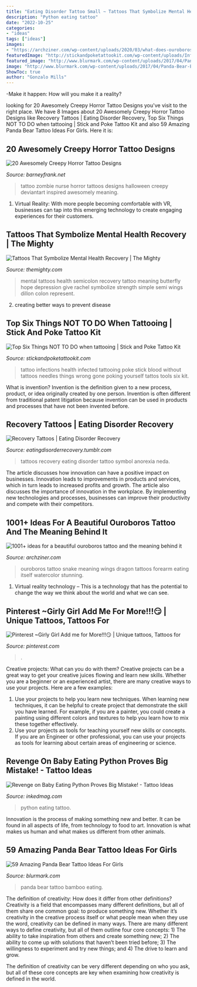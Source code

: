 ```yaml
---
title: "Eating Disorder Tattoo Small ~ Tattoos That Symbolize Mental Health Recovery"
description: "Python eating tattoo"
date: "2022-10-25"
categories:
- "ideas"
tags: ["ideas"]
images:
- "https://archziner.com/wp-content/uploads/2020/03/what-does-ouroboros-mean-forearm-tattoo-of-snake-black-and-white-photo.jpg"
featuredImage: "http://stickandpoketattookit.com/wp-content/uploads/Infected-2-224x300.jpg"
featured_image: "http://www.blurmark.com/wp-content/uploads/2017/04/Panda-Bear-Eating-Bamboo-Leaves-on-Back-shoukder.jpg"
image: "http://www.blurmark.com/wp-content/uploads/2017/04/Panda-Bear-Eating-Bamboo-Leaves-on-Back-shoukder.jpg"
ShowToc: true
author: "Gonzalo Mills"
---
```



-Make it happen: How will you make it a reality?

	

		
looking for 20 Awesomely Creepy Horror Tattoo Designs you've visit to the right place. We have 8 Images about 20 Awesomely Creepy Horror Tattoo Designs like Recovery Tattoos | Eating Disorder Recovery, Top Six Things NOT TO DO when tattooing | Stick and Poke Tattoo Kit and also 59 Amazing Panda Bear Tattoo Ideas For Girls. Here it is:
		
    
## 20 Awesomely Creepy Horror Tattoo Designs

<img loading=lazy src="http://www.barneyfrank.net/wp-content/uploads/2014/02/zombie-color-nurse-tattoo.jpg" onerror="this.onerror=null;this.src='https://tse2.mm.bing.net/th?id=OIP.XtR76oVdITHatybAgwWTsAHaJ4&amp;pid=15.1';" alt="20 Awesomely Creepy Horror Tattoo Designs">

_Source: barneyfrank.net_

>tattoo zombie nurse horror tattoos designs halloween creepy deviantart inspired awesomely meaning. 

	

1. Virtual Reality: With more people becoming comfortable with VR, businesses can tap into this emerging technology to create engaging experiences for their customers.

    
## Tattoos That Symbolize Mental Health Recovery | The Mighty

<img loading=lazy src="http://themighty.com/wp-content/uploads/2015/11/12243333_10153141029340906_4750726194214992619_n.jpg" onerror="this.onerror=null;this.src='https://tse1.mm.bing.net/th?id=OIP.lH0oOauCFd2JEATZ6GvORQHaNK&amp;pid=15.1';" alt="Tattoos That Symbolize Mental Health Recovery | The Mighty">

_Source: themighty.com_

>mental tattoos health semicolon recovery tattoo meaning butterfly hope depression give rachel symbolize strength simple semi wings dillon colon represent. 

	

2. creating better ways to prevent disease 

    
## Top Six Things NOT TO DO When Tattooing | Stick And Poke Tattoo Kit

<img loading=lazy src="http://stickandpoketattookit.com/wp-content/uploads/Infected-2-224x300.jpg" onerror="this.onerror=null;this.src='https://tse3.mm.bing.net/th?id=OIP.P0oZ0SCMQx31EnTMMn2rVgAAAA&amp;pid=15.1';" alt="Top Six Things NOT TO DO when tattooing | Stick and Poke Tattoo Kit">

_Source: stickandpoketattookit.com_

>tattoo infections health infected tattooing poke stick blood without tattoos needles things wrong gone poking yourself tattos tools six kit. 

	

What is invention?
Invention is the definition given to a new process, product, or idea originally created by one person. Invention is often different from traditional patent litigation because invention can be used in products and processes that have not been invented before.

    
## Recovery Tattoos | Eating Disorder Recovery

<img loading=lazy src="http://media.tumblr.com/tumblr_ln0278GBH51qbnpvq.jpg" onerror="this.onerror=null;this.src='https://tse3.mm.bing.net/th?id=OIP.oo9OVQsee2eace1PNUr-BgHaE7&amp;pid=15.1';" alt="Recovery Tattoos | Eating Disorder Recovery">

_Source: eatingdisorderrecovery.tumblr.com_

>tattoos recovery eating disorder tattoo symbol anorexia neda. 

	

The article discusses how innovation can have a positive impact on businesses. Innovation leads to improvements in products and services, which in turn leads to increased profits and growth. The article also discusses the importance of innovation in the workplace. By implementing new technologies and processes, businesses can improve their productivity and compete with their competitors.

    
## 1001+ Ideas For A Beautiful Ouroboros Tattoo And The Meaning Behind It

<img loading=lazy src="https://archziner.com/wp-content/uploads/2020/03/what-does-ouroboros-mean-forearm-tattoo-of-snake-black-and-white-photo.jpg" onerror="this.onerror=null;this.src='https://tse4.mm.bing.net/th?id=OIP.d4o6UHQsZqC6ro8qXXnPAAHaIK&amp;pid=15.1';" alt="1001+ ideas for a beautiful ouroboros tattoo and the meaning behind it">

_Source: archziner.com_

>ouroboros tattoo snake meaning wings dragon tattoos forearm eating itself watercolor stunning. 

	

1. Virtual reality technology – This is a technology that has the potential to change the way we think about the world and what we can see.

    
## Pinterest ~Girly Girl Add Me For More!!!😏 | Unique Tattoos, Tattoos For

<img loading=lazy src="https://i.pinimg.com/originals/a3/30/e2/a330e275de31a485d3a438efc37b8f08.jpg" onerror="this.onerror=null;this.src='https://tse4.mm.bing.net/th?id=OIP.AlWYc_k5ebwQXAhS4oxsnwHaJ3&amp;pid=15.1';" alt="Pinterest ~Girly Girl Add me for More!!!😏 | Unique tattoos, Tattoos for">

_Source: pinterest.com_

>. 

	

Creative projects: What can you do with them?
Creative projects can be a great way to get your creative juices flowing and learn new skills. Whether you are a beginner or an experienced artist, there are many creative ways to use your projects. Here are a few examples: 
1. Use your projects to help you learn new techniques. When learning new techniques, it can be helpful to create project that demonstrate the skill you have learned. For example, if you are a painter, you could create a painting using different colors and textures to help you learn how to mix these together effectively. 
2. Use your projects as tools for teaching yourself new skills or concepts. If you are an Engineer or other professional, you can use your projects as tools for learning about certain areas of engineering or science.

    
## Revenge On Baby Eating Python Proves Big Mistake! - Tattoo Ideas

<img loading=lazy src="https://www.inkedmag.com/.image/t_share/MTU5MDMyODQ5MTMzNTQ1MTA5/python-social.png" onerror="this.onerror=null;this.src='https://tse3.mm.bing.net/th?id=OIP.k58Fg2QDJ5dvxMhR6hEaDQHaD4&amp;pid=15.1';" alt="Revenge on Baby Eating Python Proves Big Mistake! - Tattoo Ideas">

_Source: inkedmag.com_

>python eating tattoo. 

	

Innovation is the process of making something new and better. It can be found in all aspects of life, from technology to food to art. Innovation is what makes us human and what makes us different from other animals.

    
## 59 Amazing Panda Bear Tattoo Ideas For Girls

<img loading=lazy src="http://www.blurmark.com/wp-content/uploads/2017/04/Panda-Bear-Eating-Bamboo-Leaves-on-Back-shoukder.jpg" onerror="this.onerror=null;this.src='https://tse3.mm.bing.net/th?id=OIP.07RmRDRvY7_DBXEX1YThSwHaHa&amp;pid=15.1';" alt="59 Amazing Panda Bear Tattoo Ideas For Girls">

_Source: blurmark.com_

>panda bear tattoo bamboo eating. 

	

The definition of creativity: How does it differ from other definitions?
Creativity is a field that encompasses many different definitions, but all of them share one common goal: to produce something new. Whether it’s creativity in the creative process itself or what people mean when they use the word, creativity can be defined in many ways. 
There are many different ways to define creativity, but all of them outline four core concepts: 1) The ability to take inspiration from others and create something new; 2) The ability to come up with solutions that haven’t been tried before; 3) The willingness to experiment and try new things; and 4) The drive to learn and grow. 

The definition of creativity can be very different depending on who you ask, but all of these core concepts are key when examining how creativity is defined in the world.

